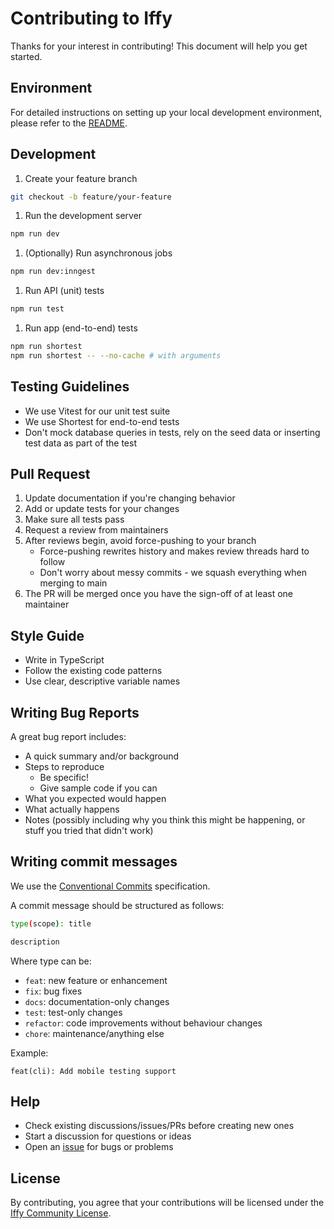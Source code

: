 # Contributing to Iffy

Thanks for your interest in contributing! This document will help you get started.

## Environment

For detailed instructions on setting up your local development environment, please refer to the [README](README.md).

## Development

1. Create your feature branch

```bash
git checkout -b feature/your-feature
```

1. Run the development server

```bash
npm run dev
```

1. (Optionally) Run asynchronous jobs

```bash
npm run dev:inngest
```

1. Run API (unit) tests

```bash
npm run test
```

1. Run app (end-to-end) tests

```bash
npm run shortest
npm run shortest -- --no-cache # with arguments
```

## Testing Guidelines

- We use Vitest for our unit test suite
- We use Shortest for end-to-end tests
- Don't mock database queries in tests, rely on the seed data or inserting test data as part of the test

## Pull Request

1. Update documentation if you're changing behavior
1. Add or update tests for your changes
1. Make sure all tests pass
1. Request a review from maintainers
1. After reviews begin, avoid force-pushing to your branch
   - Force-pushing rewrites history and makes review threads hard to follow
   - Don't worry about messy commits - we squash everything when merging to main
1. The PR will be merged once you have the sign-off of at least one maintainer

## Style Guide

- Write in TypeScript
- Follow the existing code patterns
- Use clear, descriptive variable names

## Writing Bug Reports

A great bug report includes:

- A quick summary and/or background
- Steps to reproduce
  - Be specific!
  - Give sample code if you can
- What you expected would happen
- What actually happens
- Notes (possibly including why you think this might be happening, or stuff you tried that didn't work)

## Writing commit messages

We use the [Conventional Commits](https://www.conventionalcommits.org/en/v1.0.0/) specification.

A commit message should be structured as follows:

```bash
type(scope): title

description
```

Where type can be:

- `feat`: new feature or enhancement
- `fix`: bug fixes
- `docs`: documentation-only changes
- `test`: test-only changes
- `refactor`: code improvements without behaviour changes
- `chore`: maintenance/anything else

Example:

```
feat(cli): Add mobile testing support
```

## Help

- Check existing discussions/issues/PRs before creating new ones
- Start a discussion for questions or ideas
- Open an [issue](https://github.com/antiwork/iffy/issues) for bugs or problems

## License

By contributing, you agree that your contributions will be licensed under the [Iffy Community License](LICENSE.md).
